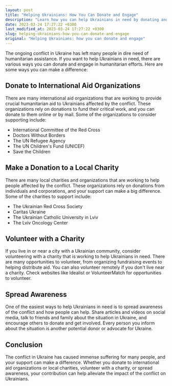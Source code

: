 ```yaml
---
layout: post
title: "Helping Ukrainians: How You Can Donate and Engage"
description: "Learn how you can help Ukrainians in need by donating and engaging in various humanitarian efforts."
date: 2023-03-24 17:27:22 +0300
last_modified_at: 2023-03-24 17:27:22 +0300
slug: helping-ukrainians-how-you-can-donate-and-engage
original: "Helping Ukrainians: how you can donate and engage"
---
```

The ongoing conflict in Ukraine has left many people in dire need of humanitarian assistance. If you want to help Ukrainians in need, there are various ways you can donate and engage in humanitarian efforts. Here are some ways you can make a difference:

## Donate to International Aid Organizations

There are many international aid organizations that are working to provide crucial humanitarian aid to Ukrainians affected by the conflict. These organizations rely on donations to fund their critical work, and you can donate to them online or by mail. Some of the organizations to consider supporting include:

- International Committee of the Red Cross
- Doctors Without Borders
- The UN Refugee Agency
- The UN Children's Fund (UNICEF)
- Save the Children

## Make a Donation to a Local Charity

There are many local charities and organizations that are working to help people affected by the conflict. These organizations rely on donations from individuals and corporations, and your support can make a big difference. Some of the charities to support include:

- The Ukrainian Red Cross Society
- Caritas Ukraine
- The Ukrainian Catholic University in Lviv
- The Lviv Oncology Center

## Volunteer with a Charity

If you live in or near a city with a Ukrainian community, consider volunteering with a charity that is working to help Ukrainians in need. There are many opportunities to volunteer, from organizing fundraising events to helping distribute aid. You can also volunteer remotely if you don't live near a charity. Check websites like Idealist or VolunteerMatch for opportunities to volunteer.

## Spread Awareness

One of the easiest ways to help Ukrainians in need is to spread awareness of the conflict and how people can help. Share articles and videos on social media, talk to friends and family about the situation in Ukraine, and encourage others to donate and get involved. Every person you inform about the situation is another potential donor or advocate for Ukraine.

## Conclusion

The conflict in Ukraine has caused immense suffering for many people, and your support can make a difference. Whether you donate to international aid organizations or local charities, volunteer with a charity, or spread awareness, your contribution can help alleviate the impact of the conflict on Ukrainians.